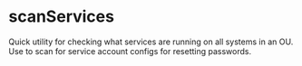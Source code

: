 # scanServices
Quick utility for checking what services are running on all systems in an OU.  Use to scan for service account configs for resetting passwords.
